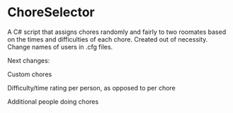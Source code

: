 # ChoreSelector
A C# script that assigns chores randomly and fairly to two roomates based on the times and difficulties of each chore. Created out of necessity.
Change names of users in .cfg files.

Next changes:

Custom chores

Difficulty/time rating per person, as opposed to per chore

Additional people doing chores
